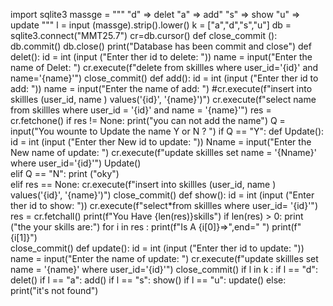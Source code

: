 import sqlite3
massge = """
"d" => delet
"a" => add"
"s" => show
"u" => update
"""
l = input (massge).strip().lower()
k = ["a","d","s","u"]
db = sqlite3.connect("MMT25.7")
cr=db.cursor()
def close_commit ():
    db.commit()
    db.close()
    print("Database has been commit and close")
def delet():
    id = int (input ("Enter ther id to delete: "))
    name = input("Enter the name of Delet: ")
    cr.execute(f"delete from skillles where user_id='{id}' and name='{name}'")
    close_commit()
def add():
    id = int (input ("Enter ther id to add: "))
    name = input("Enter the name of add: ")
    #cr.execute(f"insert into skillles (user_id, name ) values('{id}', '{name}')")
    cr.execute(f"select name from skillles where user_id = '{id}' and name = '{name}'")
    res = cr.fetchone()
    if res != None:
        print("you can not add the name")
        Q = input("You wounte to Update the name Y or N ? ")
        if Q == "Y":
            def Update():
                id = int (input ("Enter ther New id to update: "))
                Nname = input("Enter the New name of update: ")
                cr.execute(f"update skillles set name = '{Nname}' where user_id='{id}'")
            Update()    
        elif Q == "N":
            print ("oky")        
    elif res == None:
        cr.execute(f"insert into skillles (user_id, name ) values('{id}', '{name}')")
    close_commit()
def show():
    id = int (input ("Enter ther id to show: "))
    cr.execute(f"select*from skillles where user_id= '{id}'")
    res = cr.fetchall()
    print(f"You Have {len(res)}skills")
    if len(res) > 0:
        print ("the your skills are:")
        for i in res :
            print(f"Is A {i[0]}=>",end=" ")
            print(f"{i[1]}")     
    close_commit()
def update():
    id = int (input ("Enter ther id to update: "))
    name = input("Enter the name of update: ")
    cr.execute(f"update skillles set name = '{name}' where user_id='{id}'")
    close_commit()
if l in k :
    if l == "d":
        delet()
    if l == "a":
        add()
    if l == "s":
        show()
    if l == "u":
        update()
else:
    print("it's not found")        
